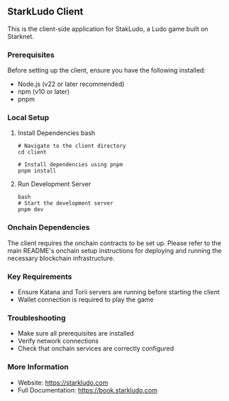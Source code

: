 ## StarkLudo Client

This is the client-side application for StakLudo, a Ludo game built on Starknet.

### Prerequisites

Before setting up the client, ensure you have the following installed:

* Node.js (v22 or later recommended)
* npm (v10 or later)
* pnpm

### Local Setup
1. Install Dependencies
   bash
   ```
   # Navigate to the client directory
   cd client

   # Install dependencies using pnpm
   pnpm install
   ```

2. Run Development Server
   ```
   bash
   # Start the development server
   pnpm dev
   ```

### Onchain Dependencies

The client requires the onchain contracts to be set up. Please refer to the main README's onchain setup instructions for deploying and running the necessary blockchain infrastructure.

### Key Requirements
* Ensure Katana and Torii servers are running before starting the client
* Wallet connection is required to play the game

### Troubleshooting
* Make sure all prerequisites are installed
* Verify network connections
* Check that onchain services are correctly configured

### More Information

* Website: https://starkludo.com
* Full Documentation: https://book.starkludo.com
